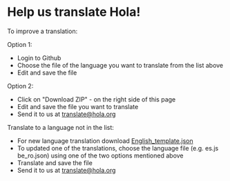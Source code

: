 Help us translate Hola!
=========
To improve a translation:

Option 1:
* Login to Github
* Choose the file of the language you want to translate from the list above
* Edit and save the file
 
Option 2:
* Click on "Download ZIP" - on the right side of this page
* Edit and save the file you want to translate
* Send it to us at translate@hola.org

Translate to a language not in the list:
* For new language translation download <a href=https://github.com/hola/translate/blob/master/English_template.json>English_template.json</a>
* To updated one of the translations, choose the language file (e.g. es.js be_ro.json) using 
  one of the two options mentioned above
* Translate and save the file
* Send it to us at translate@hola.org
